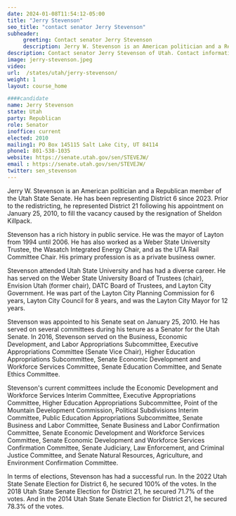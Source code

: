 ```yaml
---
date: 2024-01-08T11:54:12-05:00
title: "Jerry Stevenson"
seo_title: "contact senator Jerry Stevenson"
subheader:
     greeting: Contact senator Jerry Stevenson
     description: Jerry W. Stevenson is an American politician and a Republican member of the Utah State Senate. He has been representing District 6 since 2023. Prior to the redistricting, he represented District 21 following his appointment on January 25, 2010, to fill the vacancy caused by the resignation of Sheldon Killpack.
description: Contact senator Jerry Stevenson of Utah. Contact information for Jerry Stevenson includes email address, phone number, and mailing address.
image: jerry-stevenson.jpeg
video:
url:  /states/utah/jerry-stevenson/
weight: 1
layout: course_home

####candidate
name: Jerry Stevenson
state: Utah
party: Republican
role: Senator
inoffice: current
elected: 2010
mailing1: PO Box 145115 Salt Lake City, UT 84114
phone1: 801-538-1035
website: https://senate.utah.gov/sen/STEVEJW/
email : https://senate.utah.gov/sen/STEVEJW/
twitter: sen_stevenson
---
```


Jerry W. Stevenson is an American politician and a Republican member of the Utah State Senate. He has been representing District 6 since 2023. Prior to the redistricting, he represented District 21 following his appointment on January 25, 2010, to fill the vacancy caused by the resignation of Sheldon Killpack.

Stevenson has a rich history in public service. He was the mayor of Layton from 1994 until 2006. He has also worked as a Weber State University Trustee, the Wasatch Integrated Energy Chair, and as the UTA Rail Committee Chair. His primary profession is as a private business owner.

Stevenson attended Utah State University and has had a diverse career. He has served on the Weber State University Board of Trustees (chair), Envision Utah (former chair), DATC Board of Trustees, and Layton City Government. He was part of the Layton City Planning Commission for 6 years, Layton City Council for 8 years, and was the Layton City Mayor for 12 years.

Stevenson was appointed to his Senate seat on January 25, 2010. He has served on several committees during his tenure as a Senator for the Utah Senate. In 2016, Stevenson served on the Business, Economic Development, and Labor Appropriations Subcommittee, Executive Appropriations Committee (Senate Vice Chair), Higher Education Appropriations Subcommittee, Senate Economic Development and Workforce Services Committee, Senate Education Committee, and Senate Ethics Committee.

Stevenson's current committees include the Economic Development and Workforce Services Interim Committee, Executive Appropriations Committee, Higher Education Appropriations Subcommittee, Point of the Mountain Development Commission, Political Subdivisions Interim Committee, Public Education Appropriations Subcommittee, Senate Business and Labor Committee, Senate Business and Labor Confirmation Committee, Senate Economic Development and Workforce Services Committee, Senate Economic Development and Workforce Services Confirmation Committee, Senate Judiciary, Law Enforcement, and Criminal Justice Committee, and Senate Natural Resources, Agriculture, and Environment Confirmation Committee.

In terms of elections, Stevenson has had a successful run. In the 2022 Utah State Senate Election for District 6, he secured 100% of the votes. In the 2018 Utah State Senate Election for District 21, he secured 71.7% of the votes. And in the 2014 Utah State Senate Election for District 21, he secured 78.3% of the votes.
